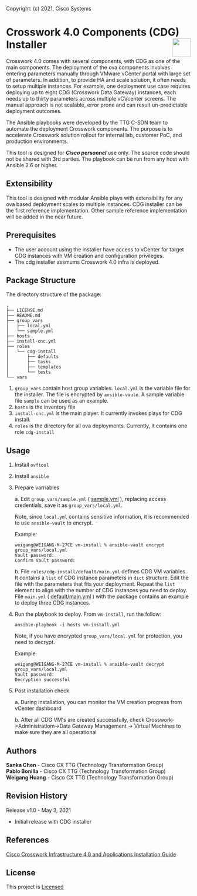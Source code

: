Copyright: (c) 2021, Cisco Systems

# Crosswork 4.0 Components (CDG) Installer <img align="right" width="50" height="50" src="https://wwwin-github.cisco.com/weigang/CW-4.0-Automation/blob/master/media/logo.png">

Crosswork 4.0 comes with several components, with CDG as one of the main components. The deployment of the ova components involves entering parameters manually through VMware vCenter portal with large set of parameters. In addition, to provide HA and scale solution, it often needs to setup multiple instances. For example, one deployment use case requires deploying up to eight CDG (Crosswork Data Gateway) instances, each needs up to thirty parameters across multiple vCVcenter screens. The manual approach is not scalable, error prone and can result un-predictable deployment outcomes. 

The Ansible playbooks were developed by the TTG C-SDN team to automate the deployment Crosswork components. The purpose is to accelerate Crosswork solution rollout for internal lab, customer PoC, and production environments.

This tool is designed for ***Cisco personnel*** use only. The source code should not be shared with 3rd parties. The playbook can be run from any host with Ansible 2.6 or higher.

Extensibility
----
This tool is designed with modular Ansible plays with extensibility for any ova based deployment scales to multiple instances. CDG installer can be the first reference implementation. Other sample reference implementation will be added in the near future. 

Prerequisites
----

* The user account using the installer have access to vCenter for target CDG instances with VM creation and configuration privileges. 
* The cdg installer assmums Crosswork 4.0 infra is deployed.

Package Structure
----
The directory structure of the package:

```
.
├── LICENSE.md
├── README.md
├── group_vars
│   ├── local.yml
│   └── sample.yml
├── hosts
├── install-cnc.yml
├── roles
│   └── cdg-install
│       ├── defaults
│       ├── tasks
│       ├── templates
│       └── tests
└── vars
```

1. `group_vars` contain host group variables. `local.yml` is the variable file for the installer. The file is encrypted by `ansible-vaule`. A sample variable file `sample` can be used as an example.
2. `hosts` is the inventory file
3. `install-cnc.yml` is the main player. It currently invokes plays for CDG install.
4. `roles` is the directory for all ova deployments. Currently, it contains one role `cdg-install`


Usage
----
1. Install `ovftool`
2. Install `ansible`
3. Prepare varriables

	a. Edit `group_vars/sample.yml` ( [sample.yml](https://wwwin-github.cisco.com/weigang/CW-4.0-Automation/blob/master/vm-install/group_vars/sample.yml) ), replacing access credentials, save it as `group_vars/local.yml`. 
	
	Note, since `local.yml` contains sensitive information, it is recommended to use `ansible-vault` to encrypt.
	
	Example:
	
	```
	weigang@WEIGANG-M-27CE vm-install % ansible-vault encrypt group_vars/local.yml
	Vault password: 
	Confirm Vault password:
	```
	
	b. File `roles/cdg-install/default/main.yml`  defines CDG VM variables. It contains a `list` of CDG instance parameters in `dict` structure. Edit the file with the parameters that fits your deployment. Repeat the `list` element to align with the number of CDG instances you need to deploy. File `main.yml` ( [default/main.yml](https://wwwin-github.cisco.com/weigang/CW-4.0-Automation/blob/master/vm-install/roles/cdg-install/defaults/main.yml) ) with the package contains an example to deploy three CDG instances.
	
4. Run the playbook to deploy. From `vm-install`, run the follow:

	```
	ansible-playbook -i hosts vm-install.yml
	```
	Note, if you have encrypted `group_vars/local.yml` for protection, you need to decrypt.
	
	Example:
	
	```
	weigang@WEIGANG-M-27CE vm-install % ansible-vault decrypt group_vars/local.yml
   Vault password: 
   Decryption successful
   ```
	
5. Post installation check

	a. During installation, you can monitor the VM creation progress from vCenter dashboard
	
	b. After all CDG VM's are created successfully, check Crosswork->Administratiom->Data Gateway Management -> Virtual Machines to make sure they are all operational	
	

Authors
----
  
**Sanka Chen** - Cisco CX TTG (Technology Transformation Group)  
**Pablo Bonilla** - Cisco CX TTG (Technology Transformation Group)  
**Weigang Huang** - Cisco CX TTG (Technology Transformation Group)  

Revision History
----

Release v1.0 - May 3, 2021
* Initial release with CDG installer

References
----

[Cisco Crosswork Infrastructure 4.0 and Applications Installation Guide](https://www.cisco.com/c/en/us/td/docs/cloud-systems-management/crosswork-infrastructure/4-0/InstallGuide/b_cisco_crosswork_platform_40_and_applications_install_guide/m_plan-your-installation.html)


License
----

This project is [Licensed](https://wwwin-github.cisco.com/weigang/CW-4.0-Automation/blob/master/vm-install/LICENSE.md)



